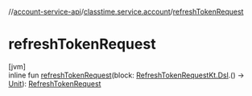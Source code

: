 //[account-service-api](../../index.md)/[classtime.service.account](index.md)/[refreshTokenRequest](refresh-token-request.md)

# refreshTokenRequest

[jvm]\
inline fun [refreshTokenRequest](refresh-token-request.md)(block: [RefreshTokenRequestKt.Dsl](-refresh-token-request-kt/-dsl/index.md).() -&gt; [Unit](https://kotlinlang.org/api/latest/jvm/stdlib/kotlin/-unit/index.html)): [RefreshTokenRequest](-refresh-token-request/index.md)
